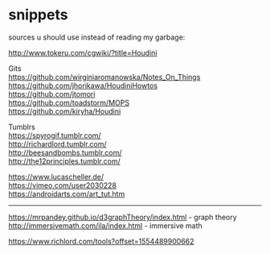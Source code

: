 # snippets
sources u should use instead of reading my garbage:    

http://www.tokeru.com/cgwiki/?title=Houdini    
 
Gits  
https://github.com/wirginiaromanowska/Notes_On_Things    
https://github.com/jhorikawa/HoudiniHowtos   
https://github.com/jtomori  
https://github.com/toadstorm/MOPS    
https://github.com/kiryha/Houdini  

Tumblrs  
https://spyrogif.tumblr.com/   
http://richardlord.tumblr.com/  
http://beesandbombs.tumblr.com/  
http://the12principles.tumblr.com/  


https://www.lucascheller.de/   
https://vimeo.com/user2030228  
https://androidarts.com/art_tut.htm  

----------

https://mrpandey.github.io/d3graphTheory/index.html - graph theory 
http://immersivemath.com/ila/index.html  - immersive math  

https://www.richlord.com/tools?offset=1554489900662   



